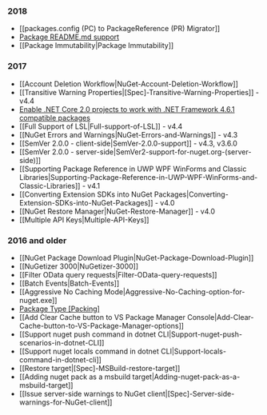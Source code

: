### 2018
* [[packages.config (PC) to PackageReference (PR) Migrator]]
* [Package README.md support](Package-README.md-support)
* [[Package Immutability|Package Immutability]]

### 2017
* [[Account Deletion Workflow|NuGet-Account-Deletion-Workflow]]
* [[Transitive Warning Properties|[Spec]-Transitive-Warning-Properties]] - v4.4
* [Enable .NET Core 2.0 projects to work with .NET Framework 4.6.1 compatible packages](https://github.com/NuGet/Home/wiki/Enable-.NET-Core-2.0-projects-to-work-with-.NET-Framework-4.6.1-compatible-packages)
* [[Full Support of LSL|Full-support-of-LSL]] - v4.4
* [[NuGet Errors and Warnings|NuGet-Errors-and-Warnings]] - v4.3
* [[SemVer 2.0.0 - client-side|SemVer-2.0.0-support]] - v4.3, v3.6.0
* [[SemVer 2.0.0 - server-side|SemVer2-support-for-nuget.org-(server-side)]]
* [[Supporting Package Reference in UWP WPF WinForms and Classic Libraries|Supporting-Package-Reference-in-UWP-WPF-WinForms-and-Classic-Libraries]] - v4.1
* [[Converting Extension SDKs into NuGet Packages|Converting-Extension-SDKs-into-NuGet-Packages]] - v4.0
* [[NuGet Restore Manager|NuGet-Restore-Manager]] - v4.0
* [[Multiple API Keys|Multiple-API-Keys]]

### 2016 and older
* [[NuGet Package Download Plugin|NuGet-Package-Download-Plugin]]
* [[NuGetizer 3000|NuGetizer-3000]]
* [[Filter OData query requests|Filter-OData-query-requests]]
* [[Batch Events|Batch-Events]]
* [[Aggressive No Caching Mode|Aggressive-No-Caching-option-for-nuget.exe]]
* [Package Type \[Packing\]](https://github.com/NuGet/Home/wiki/Package-Type-%5BPacking%5D)
* [[Add Clear Cache button to VS Package Manager Console|Add-Clear-Cache-button-to-VS-Package-Manager-options]]
* [[Support nuget push command in dotnet CLI|Support-nuget-push-scenarios-in-dotnet-CLI]]
* [[Support nuget locals command in dotnet CLI|Support-locals-command-in-dotnet-cli]]
* [[Restore target|[Spec]-MSBuild-restore-target]]
* [[Adding nuget pack as a msbuild target|Adding-nuget-pack-as-a-msbuild-target]]
* [[Issue server-side warnings to NuGet client|[Spec]-Server-side-warnings-for-NuGet-client]]
